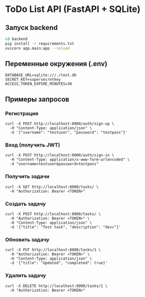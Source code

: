 # ToDo List API (FastAPI + SQLite)

## Запуск backend

```bash
cd backend
pip install -r requirements.txt
uvicorn app.main:app --reload
```

## Переменные окружения (.env)
```
DATABASE_URL=sqlite:///./test.db
SECRET_KEY=supersecretkey
ACCESS_TOKEN_EXPIRE_MINUTES=30
```

## Примеры запросов

### Регистрация
```
curl -X POST http://localhost:8000/auth/sign-up \
  -H "Content-Type: application/json" \
  -d '{"username": "testuser", "password": "testpass"}'
```

### Вход (получить JWT)
```
curl -X POST http://localhost:8000/auth/sign-in \
  -H "Content-Type: application/x-www-form-urlencoded" \
  -d "username=testuser&password=testpass"
```

### Получить задачи
```
curl -X GET http://localhost:8000/tasks/ \
  -H "Authorization: Bearer <TOKEN>"
```

### Создать задачу
```
curl -X POST http://localhost:8000/tasks/ \
  -H "Authorization: Bearer <TOKEN>" \
  -H "Content-Type: application/json" \
  -d '{"title": "Test task", "description": "desc"}'
```

### Обновить задачу
```
curl -X PUT http://localhost:8000/tasks/1 \
  -H "Authorization: Bearer <TOKEN>" \
  -H "Content-Type: application/json" \
  -d '{"title": "Updated", "completed": true}'
```

### Удалить задачу
```
curl -X DELETE http://localhost:8000/tasks/1 \
  -H "Authorization: Bearer <TOKEN>"
```
